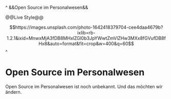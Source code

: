 
^
&&Open Source im Personalwesen&&

@@Live Style@@

$$https://images.unsplash.com/photo-1642418379704-cee4daa4679b?ixlib=rb-1.2.1&ixid=MnwxMjA3fDB8MHxlZGl0b3JpYWwtZmVlZHw3MXx8fGVufDB8fHx8&auto=format&fit=crop&w=400&q=60$$
^


# Open Source im Personalwesen

Open Source im Personalwesen ist noch unbekannt. Und das möchten wir ändern.
